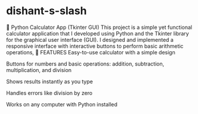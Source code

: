 # dishant-s-slash
🧮 Python Calculator App (Tkinter GUI) This project is a simple yet functional calculator application that I developed using Python and the Tkinter library for the graphical user interface (GUI). I designed and implemented a responsive interface with interactive buttons to perform basic arithmetic operations,
📌 FEATURES
Easy-to-use calculator with a simple design

Buttons for numbers and basic operations: addition, subtraction, multiplication, and division

Shows results instantly as you type

Handles errors like division by zero

Works on any computer with Python installed

